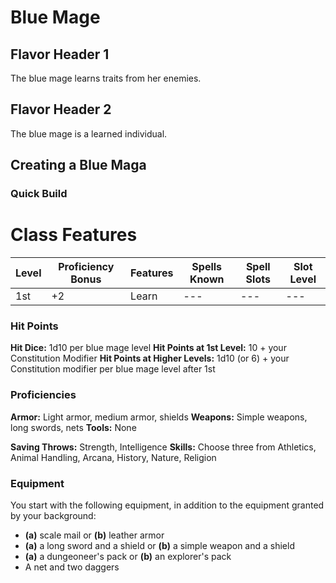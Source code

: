 # Blue Mage

## Flavor Header 1

The blue mage learns traits from her enemies.

## Flavor Header 2

The blue mage is a learned individual.

## Creating a Blue Maga

### Quick Build

# Class Features

| **Level** | **Proficiency Bonus** | **Features** | **Spells Known** | **Spell Slots** | **Slot Level** |
| --------- | --------------------- | ------------ | ---------------- | --------------- | -------------- |
| 1st       | +2                    | Learn        | ---              | ---             | ---            |

### Hit Points
**Hit Dice:** 1d10 per blue mage level
**Hit Points at 1st Level:** 10 + your Constitution Modifier
**Hit Points at Higher Levels:** 1d10 (or 6) + your Constitution modifier per blue mage level after 1st

### Proficiencies
**Armor:** Light armor, medium armor, shields
**Weapons:** Simple weapons, long swords, nets
**Tools:** None

**Saving Throws:** Strength, Intelligence
**Skills:** Choose three from Athletics, Animal Handling, Arcana, History, Nature, Religion

### Equipment
You start with the following equipment, in addition to the equipment granted by your background:

- __(a)__ scale mail or __(b)__ leather armor
- __(a)__ a long sword and a shield or __(b)__ a simple weapon and a shield
- __(a)__ a dungeoneer's pack or __(b)__ an explorer's pack
- A net and two daggers

